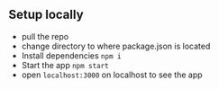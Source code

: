 ## Setup locally
- pull the repo
- change directory to where package.json is located
- Install dependencies `npm i`
- Start the app `npm start`
- open `localhost:3000` on localhost to see the app

